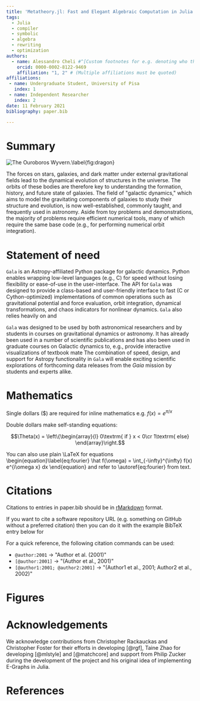 ```yaml
---
title: 'Metatheory.jl: Fast and Elegant Algebraic Computation in Julia with Homoiconic Rewriting and Equality Saturation'
tags:
  - Julia
  - compiler
  - symbolic
  - algebra
  - rewriting
  - optimization
authors:
  - name: Alessandro Cheli #^[Custom footnotes for e.g. denoting who the corresponding author is can be included like this.]
    orcid: 0000-0002-8122-9469
    affiliation: "1, 2" # (Multiple affiliations must be quoted)
affiliations:
 - name: Undergraduate Student, University of Pisa
   index: 1
 - name: Independent Researcher
   index: 2
date: 11 February 2021
bibliography: paper.bib

---
```


# Summary

![The Ouroboros Wyvern.\label{fig:dragon}](dragon.png)


The forces on stars, galaxies, and dark matter under external gravitational
fields lead to the dynamical evolution of structures in the universe. The orbits
of these bodies are therefore key to understanding the formation, history, and
future state of galaxies. The field of "galactic dynamics," which aims to model
the gravitating components of galaxies to study their structure and evolution,
is now well-established, commonly taught, and frequently used in astronomy.
Aside from toy problems and demonstrations, the majority of problems require
efficient numerical tools, many of which require the same base code (e.g., for
performing numerical orbit integration).

# Statement of need

`Gala` is an Astropy-affiliated Python package for galactic dynamics. Python
enables wrapping low-level languages (e.g., C) for speed without losing
flexibility or ease-of-use in the user-interface. The API for `Gala` was
designed to provide a class-based and user-friendly interface to fast (C or
Cython-optimized) implementations of common operations such as gravitational
potential and force evaluation, orbit integration, dynamical transformations,
and chaos indicators for nonlinear dynamics. `Gala` also relies heavily on and


`Gala` was designed to be used by both astronomical researchers and by
students in courses on gravitational dynamics or astronomy. It has already been
used in a number of scientific publications  and has also been
used in graduate courses on Galactic dynamics to, e.g., provide interactive
visualizations of textbook mate The combination of speed,
design, and support for Astropy functionality in `Gala` will enable exciting
scientific explorations of forthcoming data releases from the *Gaia* mission by students and experts alike.

# Mathematics

Single dollars ($) are required for inline mathematics e.g. $f(x) = e^{\pi/x}$

Double dollars make self-standing equations:

$$\Theta(x) = \left\{\begin{array}{l}
0\textrm{ if } x < 0\cr
1\textrm{ else}
\end{array}\right.$$

You can also use plain \LaTeX for equations
\begin{equation}\label{eq:fourier}
\hat f(\omega) = \int_{-\infty}^{\infty} f(x) e^{i\omega x} dx
\end{equation}
and refer to \autoref{eq:fourier} from text.

# Citations

Citations to entries in paper.bib should be in
[rMarkdown](http://rmarkdown.rstudio.com/authoring_bibliographies_and_citations.html)
format.

If you want to cite a software repository URL (e.g. something on GitHub without a preferred
citation) then you can do it with the example BibTeX entry below for

For a quick reference, the following citation commands can be used:
- `@author:2001`  ->  "Author et al. (2001)"
- `[@author:2001]` -> "(Author et al., 2001)"
- `[@author1:2001; @author2:2001]` -> "(Author1 et al., 2001; Author2 et al., 2002)"

# Figures



# Acknowledgements

We acknowledge contributions from Christopher Rackauckas and Christopher Foster for their efforts in developing [@rgf], Taine Zhao for developing
[@mlstyle] and [@matchcore] and support from Philip Zucker during the development of the project and his original idea of implementing E-Graphs in Julia.

# References
